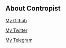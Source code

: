 ## About Contropist

[My Github](https://github.com/contropist)

[My Twitter](https://twitter.com/contropist)

[My Telegram](http://t.me/contropist)
